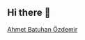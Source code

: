 ## Hi there 👋

<!--
**batuhnzdmr/batuhnzdmr** is a ✨ _special_ ✨ repository because its `README.md` (this file) appears on your GitHub profile.

Here are some ideas to get you started:

- 🔭 I’m currently working on ...
- 🌱 I’m currently learning ...
- 👯 I’m looking to collaborate on ...
- 🤔 I’m looking for help with ...
- 💬 Ask me about ...
- 📫 How to reach me: ...
- 😄 Pronouns: ...
- ⚡ Fun fact: ...
-->

<script src="https://platform.linkedin.com/badges/js/profile.js" async defer type="text/javascript"></script>
<div class="badge-base LI-profile-badge" data-locale="tr_TR" data-size="large" data-theme="light" data-type="HORIZONTAL" data-vanity="batuhnzdmr" data-version="v1"><a class="badge-base__link LI-simple-link" href="https://tr.linkedin.com/in/batuhnzdmr?trk=profile-badge">Ahmet Batuhan Özdemir</a></div>
              
